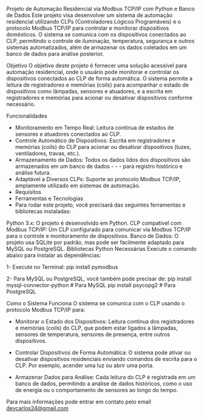 Projeto de Automação Residencial via Modbus TCP/IP com Python e Banco de Dados
Este projeto visa desenvolver um sistema de automação residencial utilizando CLPs (Controladores Lógicos Programáveis) e o protocolo Modbus TCP/IP para controlar e monitorar dispositivos domésticos. O sistema se comunica com os dispositivos conectados ao CLP, permitindo o controle de iluminação, temperatura, segurança e outros sistemas automatizados, além de armazenar os dados coletados em um banco de dados para análise posterior.

Objetivo
O objetivo deste projeto é fornecer uma solução acessível para automação residencial, onde o usuário pode monitorar e controlar os dispositivos conectados ao CLP de forma automática. O sistema permite a leitura de registradores e memórias (coils) para acompanhar o estado de dispositivos como lâmpadas, sensores e atuadores, e a escrita em registradores e memórias para acionar ou desativar dispositivos conforme necessário.

Funcionalidades
- Monitoramento em Tempo Real: Leitura contínua de estados de sensores e atuadores conectados ao CLP.
- Controle Automático de Dispositivos: Escrita em registradores e memórias (coils) do CLP para acionar ou desativar dispositivos (luzes, ventiladores, travas, etc.).
- Armazenamento de Dados: Todos os dados lidos dos dispositivos são armazenados em um banco de dados - - - para registro histórico e análise futura.
- Adaptável a Diversos CLPs: Suporte ao protocolo Modbus TCP/IP, amplamente utilizado em sistemas de automação.
- Requisitos
- Ferramentas e Tecnologias
- Para rodar este projeto, você precisará das seguintes ferramentas e bibliotecas instaladas:

Python 3.x: O projeto é desenvolvido em Python.
CLP compatível com Modbus TCP/IP: Um CLP configurado para comunicar via Modbus TCP/IP para o controle e monitoramento de dispositivos.
Banco de Dados: O projeto usa SQLite por padrão, mas pode ser facilmente adaptado para MySQL ou PostgreSQL.
Bibliotecas Python Necessárias
Execute o comando abaixo para instalar as dependências:

1- Execute no Terminal:
    pip install pymodbus

2- Para MySQL ou PostgreSQL, você também pode precisar de:
    pip install mysql-connector-python  # Para MySQL
    pip install psycopg2  # Para PostgreSQL

Como o Sistema Funciona
O sistema se comunica com o CLP usando o protocolo Modbus TCP/IP para:

- Monitorar o Estado dos Dispositivos: Leitura contínua dos registradores e memórias (coils) do CLP, que podem estar ligados a lâmpadas, sensores de temperatura, sensores de presença, entre outros dispositivos.

- Controlar Dispositivos de Forma Automática: O sistema pode ativar ou desativar dispositivos residenciais enviando comandos de escrita para o CLP. Por exemplo, acender uma luz ou abrir uma porta.

- Armazenar Dados para Análise: Cada leitura do CLP é registrada em um banco de dados, permitindo a  análise de dados históricos, como o uso de energia ou o comportamento de sensores ao longo do tempo.



Para mais informações pode entrar em contato pelo email devcarlos24@gmail.com
